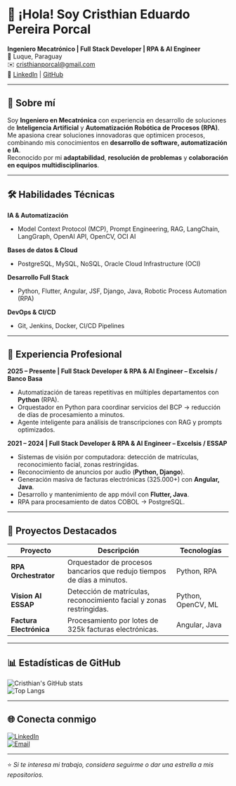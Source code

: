 # 👋 ¡Hola! Soy Cristhian Eduardo Pereira Porcal

**Ingeniero Mecatrónico | Full Stack Developer | RPA & AI Engineer**  
📍 Luque, Paraguay  
✉️ [cristhianporcal@gmail.com](mailto:cristhianporcal@gmail.com)  
🔗 [LinkedIn](https://linkedin.com/in/crisporcal) | [GitHub](https://github.com/crisporcal)  

---

## 🚀 Sobre mí

Soy **Ingeniero en Mecatrónica** con experiencia en desarrollo de soluciones de **Inteligencia Artificial** y **Automatización Robótica de Procesos (RPA)**.  
Me apasiona crear soluciones innovadoras que optimicen procesos, combinando mis conocimientos en **desarrollo de software, automatización e IA**.  
Reconocido por mi **adaptabilidad**, **resolución de problemas** y **colaboración en equipos multidisciplinarios**.

---

## 🛠️ Habilidades Técnicas

**IA & Automatización**
- Model Context Protocol (MCP), Prompt Engineering, RAG, LangChain, LangGraph, OpenAI API, OpenCV, OCI AI

**Bases de datos & Cloud**
- PostgreSQL, MySQL, NoSQL, Oracle Cloud Infrastructure (OCI)

**Desarrollo Full Stack**
- Python, Flutter, Angular, JSF, Django, Java, Robotic Process Automation (RPA)

**DevOps & CI/CD**
- Git, Jenkins, Docker, CI/CD Pipelines

---

## 💼 Experiencia Profesional

**2025 – Presente | Full Stack Developer & RPA & AI Engineer – Excelsis / Banco Basa**  
- Automatización de tareas repetitivas en múltiples departamentos con **Python** (RPA).  
- Orquestador en Python para coordinar servicios del BCP → reducción de días de procesamiento a minutos.  
- Agente inteligente para análisis de transcripciones con RAG y prompts optimizados.

**2021 – 2024 | Full Stack Developer & RPA & AI Engineer – Excelsis / ESSAP**  
- Sistemas de visión por computadora: detección de matrículas, reconocimiento facial, zonas restringidas.  
- Reconocimiento de anuncios por audio (**Python, Django**).  
- Generación masiva de facturas electrónicas (325.000+) con **Angular, Java**.  
- Desarrollo y mantenimiento de app móvil con **Flutter, Java**.  
- RPA para procesamiento de datos COBOL → PostgreSQL.

---

## 📌 Proyectos Destacados

| Proyecto | Descripción | Tecnologías |
|----------|-------------|-------------|
| **RPA Orchestrator** | Orquestador de procesos bancarios que redujo tiempos de días a minutos. | Python, RPA |
| **Vision AI ESSAP** | Detección de matrículas, reconocimiento facial y zonas restringidas. | Python, OpenCV, ML |
| **Factura Electrónica** | Procesamiento por lotes de 325k facturas electrónicas. | Angular, Java |

---

## 📊 Estadísticas de GitHub

![Cristhian's GitHub stats](https://github-readme-stats.vercel.app/api?username=crisporcal&show_icons=true&theme=tokyonight)  
![Top Langs](https://github-readme-stats.vercel.app/api/top-langs/?username=crisporcal&layout=compact&theme=tokyonight)

---

## 🌐 Conecta conmigo

[![LinkedIn](https://img.shields.io/badge/LinkedIn-0077B5?logo=linkedin&logoColor=white)](https://linkedin.com/in/crisporcal)  
[![Email](https://img.shields.io/badge/Email-D14836?logo=gmail&logoColor=white)](mailto:cristhianporcal@gmail.com)  

---

⭐ *Si te interesa mi trabajo, considera seguirme o dar una estrella a mis repositorios.*
